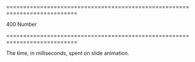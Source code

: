 <!--**
/*-------------------------------------------
    Auto-generated file. Do not modify.
-------------------------------------------

**-->
===========================================================================
<!--default-->400<!--/default-->
<!--type-->Number<!--/type-->
===========================================================================

<!--shortDescription-->
The time, in milliseconds, spent on slide animation.
<!--/shortDescription-->

<!--fullDescription-->

<!--/fullDescription-->